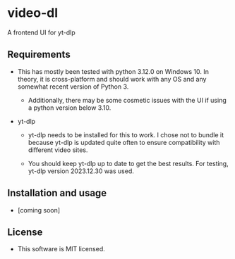 # video-dl
A frontend UI for yt-dlp

## Requirements

- This has mostly been tested with python 3.12.0 on Windows 10.  In theory, it is cross-platform and should work with any OS and any somewhat recent version of Python 3.

	- Additionally, there may be some cosmetic issues with the UI if using a python version below 3.10.
	
- yt-dlp

	- yt-dlp needs to be installed for this to work.  I chose not to bundle it because yt-dlp is updated quite often to ensure compatibility with different video sites.
	
	- You should keep yt-dlp up to date to get the best results.  For testing, yt-dlp version 2023.12.30 was used.
	
	
## Installation and usage

- [coming soon]

## License

- This software is MIT licensed.
